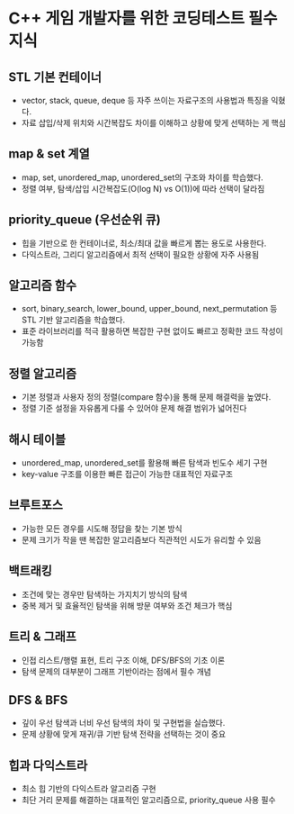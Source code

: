 # C++ 게임 개발자를 위한 코딩테스트 필수 지식

## STL 기본 컨테이너
- vector, stack, queue, deque 등 자주 쓰이는 자료구조의 사용법과 특징을 익혔다.
- 자료 삽입/삭제 위치와 시간복잡도 차이를 이해하고 상황에 맞게 선택하는 게 핵심

## map & set 계열
- map, set, unordered_map, unordered_set의 구조와 차이를 학습했다.
- 정렬 여부, 탐색/삽입 시간복잡도(O(log N) vs O(1))에 따라 선택이 달라짐

## priority_queue (우선순위 큐)
- 힙을 기반으로 한 컨테이너로, 최소/최대 값을 빠르게 뽑는 용도로 사용한다.
- 다익스트라, 그리디 알고리즘에서 최적 선택이 필요한 상황에 자주 사용됨

## 알고리즘 함수
- sort, binary_search, lower_bound, upper_bound, next_permutation 등 STL 기반 알고리즘을 학습했다.
- 표준 라이브러리를 적극 활용하면 복잡한 구현 없이도 빠르고 정확한 코드 작성이 가능함

## 정렬 알고리즘
- 기본 정렬과 사용자 정의 정렬(compare 함수)을 통해 문제 해결력을 높였다.
- 정렬 기준 설정을 자유롭게 다룰 수 있어야 문제 해결 범위가 넓어진다

## 해시 테이블
- unordered_map, unordered_set를 활용해 빠른 탐색과 빈도수 세기 구현
- key-value 구조를 이용한 빠른 접근이 가능한 대표적인 자료구조

## 브루트포스
- 가능한 모든 경우를 시도해 정답을 찾는 기본 방식
- 문제 크기가 작을 땐 복잡한 알고리즘보다 직관적인 시도가 유리할 수 있음

## 백트래킹
- 조건에 맞는 경우만 탐색하는 가지치기 방식의 탐색
- 중복 제거 및 효율적인 탐색을 위해 방문 여부와 조건 체크가 핵심

## 트리 & 그래프
- 인접 리스트/행렬 표현, 트리 구조 이해, DFS/BFS의 기초 이론
- 탐색 문제의 대부분이 그래프 기반이라는 점에서 필수 개념

## DFS & BFS
- 깊이 우선 탐색과 너비 우선 탐색의 차이 및 구현법을 실습했다.
- 문제 상황에 맞게 재귀/큐 기반 탐색 전략을 선택하는 것이 중요

## 힙과 다익스트라
- 최소 힙 기반의 다익스트라 알고리즘 구현
- 최단 거리 문제를 해결하는 대표적인 알고리즘으로, priority_queue 사용 필수
